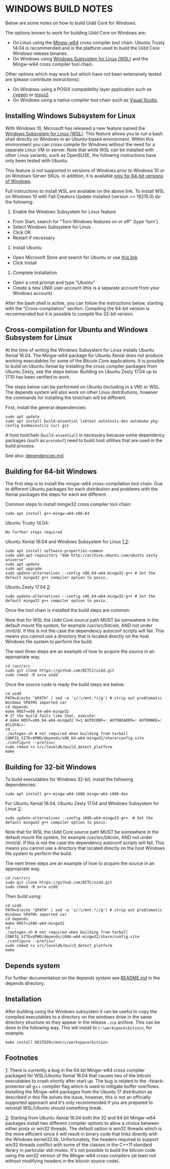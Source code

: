 # WINDOWS BUILD NOTES

Below are some notes on how to build Uidd Core for Windows.

The options known to work for building Uidd Core on Windows are:

- On Linux using the [Mingw-w64](https://mingw-w64.org/doku.php) cross compiler tool chain. Ubuntu Trusty 14.04 is recommended and is the platform used to build the Uidd Core Windows release binaries.
- On Windows using [Windows Subsystem for Linux (WSL)](https://msdn.microsoft.com/commandline/wsl/about) and the Mingw-w64 cross compiler tool chain.

Other options which may work but which have not been extensively tested are (please contribute instructions):

- On Windows using a POSIX compatibility layer application such as [cygwin](http://www.cygwin.com/) or [msys2](http://www.msys2.org/).
- On Windows using a native compiler tool chain such as [Visual Studio](https://www.visualstudio.com/).

## Installing Windows Subsystem for Linux

With Windows 10, Microsoft has released a new feature named the [Windows Subsystem for Linux (WSL)](https://msdn.microsoft.com/commandline/wsl/about). This feature allows you to run a bash shell directly on Windows in an Ubuntu-based environment. Within this environment you can cross compile for Windows without the need for a separate Linux VM or server. Note that while WSL can be installed with other Linux variants, such as OpenSUSE, the following instructions have only been tested with Ubuntu.

This feature is not supported in versions of Windows prior to Windows 10 or on Windows Server SKUs. In addition, it is available [only for 64-bit versions of Windows](https://msdn.microsoft.com/en-us/commandline/wsl/install_guide).

Full instructions to install WSL are available on the above link. To install WSL on Windows 10 with Fall Creators Update installed (version >= 16215.0) do the following:

1. Enable the Windows Subsystem for Linux feature

- From Start, search for "Turn Windows features on or off" (type 'turn')
- Select Windows Subsystem for Linux
- Click OK
- Restart if necessary

1. Install Ubuntu

- Open Microsoft Store and search for Ubuntu or use [this link](https://www.microsoft.com/store/productId/9NBLGGH4MSV6)
- Click Install

1. Complete Installation

- Open a cmd prompt and type "Ubuntu"
- Create a new UNIX user account (this is a separate account from your Windows account)

After the bash shell is active, you can follow the instructions below, starting with the "Cross-compilation" section. Compiling the 64-bit version is recommended but it is possible to compile the 32-bit version.

## Cross-compilation for Ubuntu and Windows Subsystem for Linux

At the time of writing the Windows Subsystem for Linux installs Ubuntu Xenial 16.04. The Mingw-w64 package for Ubuntu Xenial does not produce working executables for some of the Bitcoin Core applications. It is possible to build on Ubuntu Xenial by installing the cross compiler packages from Ubuntu Zesty, see the steps below. Building on Ubuntu Zesty 17.04 up to 17.10 has been verified to work.

The steps below can be performed on Ubuntu (including in a VM) or WSL. The depends system will also work on other Linux distributions, however the commands for installing the toolchain will be different.

First, install the general dependencies:

```
sudo apt update
sudo apt install build-essential libtool autotools-dev automake pkg-config bsdmainutils curl git

```

A host toolchain (`build-essential`) is necessary because some dependency packages (such as `protobuf`) need to build host utilities that are used in the build process.

See also: [dependencies.md](https://github.com/bitcoin/bitcoin/blob/master/doc/dependencies.md).

## Building for 64-bit Windows

The first step is to install the mingw-w64 cross-compilation tool chain. Due to different Ubuntu packages for each distribution and problems with the Xenial packages the steps for each are different.

Common steps to install mingw32 cross compiler tool chain:

```
sudo apt install g++-mingw-w64-x86-64

```

Ubuntu Trusty 14.04:

```
No further steps required

```

Ubuntu Xenial 16.04 and Windows Subsystem for Linux [1](https://github.com/bitcoin/bitcoin/blob/master/doc/build-windows.md#footnote1),[2](https://github.com/bitcoin/bitcoin/blob/master/doc/build-windows.md#footnote2):

```
sudo apt install software-properties-common
sudo add-apt-repository "deb http://archive.ubuntu.com/ubuntu zesty universe"
sudo apt update
sudo apt upgrade
sudo update-alternatives --config x86_64-w64-mingw32-g++ # Set the default mingw32 g++ compiler option to posix.

```

Ubuntu Zesty 17.04 [2](https://github.com/bitcoin/bitcoin/blob/master/doc/build-windows.md#footnote2):

```
sudo update-alternatives --config x86_64-w64-mingw32-g++ # Set the default mingw32 g++ compiler option to posix.

```

Once the tool chain is installed the build steps are common:

Note that for WSL the Uidd Core source path MUST be somewhere in the default mount file system, for example /usr/src/bitcoin, AND not under /mnt/d/. If this is not the case the dependency autoconf scripts will fail. This means you cannot use a directory that is located directly on the host Windows file system to perform the build.

The next three steps are an example of how to acquire the source in an appropriate way.

```
cd /usr/src
sudo git clone https://github.com/BITC2/uidd.git
sudo chmod -R a+rw uidd

```

Once the source code is ready the build steps are below.

```
cd uidd
PATH=$(echo "$PATH" | sed -e 's/:\/mnt.*//g') # strip out problematic Windows %PATH% imported var
cd depends
make HOST=x86_64-w64-mingw32
# If the build fails like that, execute:
# make HOST=x86_64-w64-mingw32 V=1 AUTOCONF=: AUTOHEADER=: AUTOMAKE=: ACLOCAL=:
cd ..
./autogen.sh # not required when building from tarball
CONFIG_SITE=$PWD/depends/x86_64-w64-mingw32/share/config.site ./configure --prefix=/
sudo chmod +x src/leveldb/build_detect_platform
make

```

## Building for 32-bit Windows

To build executables for Windows 32-bit, install the following dependencies:

```
sudo apt install g++-mingw-w64-i686 mingw-w64-i686-dev

```

For Ubuntu Xenial 16.04, Ubuntu Zesty 17.04 and Windows Subsystem for Linux [2](https://github.com/bitcoin/bitcoin/blob/master/doc/build-windows.md#footnote2):

```
sudo update-alternatives --config i686-w64-mingw32-g++  # Set the default mingw32 g++ compiler option to posix.

```

Note that for WSL the Uidd Core source path MUST be somewhere in the default mount file system, for example /usr/src/bitcoin, AND not under /mnt/d/. If this is not the case the dependency autoconf scripts will fail. This means you cannot use a directory that located directly on the host Windows file system to perform the build.

The next three steps are an example of how to acquire the source in an appropriate way.

```
cd /usr/src
sudo git clone https://github.com/BITC/uidd.git
sudo chmod -R a+rw uidd

```

Then build using:

```
cd uidd
PATH=$(echo "$PATH" | sed -e 's/:\/mnt.*//g') # strip out problematic Windows %PATH% imported var
cd depends
make HOST=i686-w64-mingw32
cd ..
./autogen.sh # not required when building from tarball
CONFIG_SITE=$PWD/depends/i686-w64-mingw32/share/config.site ./configure --prefix=/
sudo chmod +x src/leveldb/build_detect_platform
make

```

## Depends system

For further documentation on the depends system see [README.md](https://github.com/bitcoin/bitcoin/blob/master/depends/README.md) in the depends directory.

## Installation

After building using the Windows subsystem it can be useful to copy the compiled executables to a directory on the windows drive in the same directory structure as they appear in the release `.zip` archive. This can be done in the following way. This will install to `c:\workspace\bitcoin`, for example:

```
make install DESTDIR=/mnt/c/workspace/bitcoin

```

## Footnotes

[1](): There is currently a bug in the 64 bit Mingw-w64 cross compiler packaged for WSL/Ubuntu Xenial 16.04 that causes two of the bitcoin executables to crash shortly after start up. The bug is related to the -fstack-protector-all g++ compiler flag which is used to mitigate buffer overflows. Installing the Mingw-w64 packages from the Ubuntu 17 distribution as described in this file solves the issue, however, this is not an officially supported approach and it's only recommended if you are prepared to reinstall WSL/Ubuntu should something break.

[2](): Starting from Ubuntu Xenial 16.04 both the 32 and 64 bit Mingw-w64 packages install two different compiler options to allow a choice between either posix or win32 threads. The default option is win32 threads which is the more efficient since it will result in binary code that links directly with the Windows kernel32.lib. Unfortunately, the headers required to support win32 threads conflict with some of the classes in the C++11 standard library in particular std::mutex. It's not possible to build the bitcoin code using the win32 version of the Mingw-w64 cross compilers (at least not without modifying headers in the bitcoin source code).